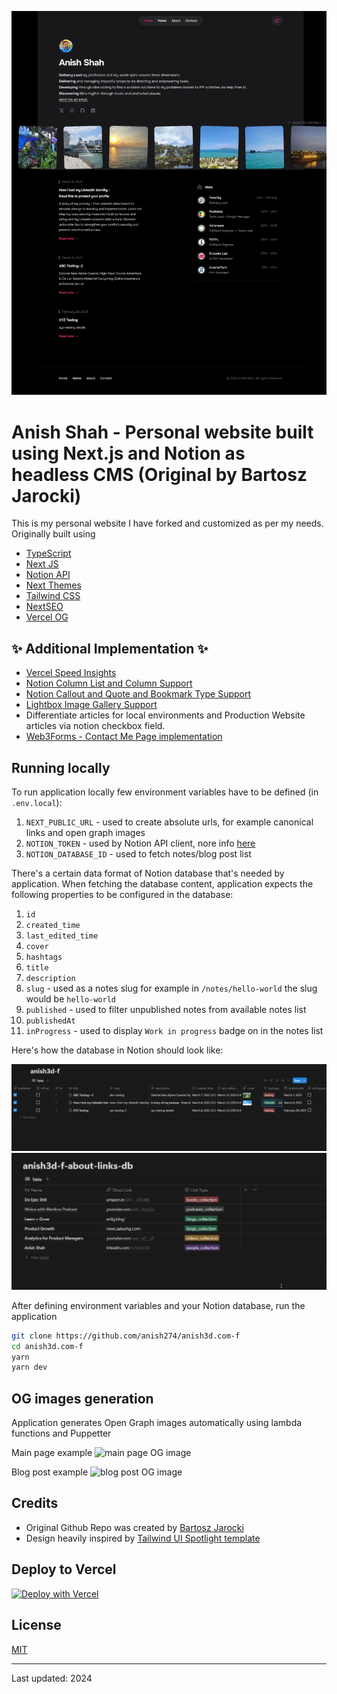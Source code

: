 ![screenshot](screenshots/screenshot.png)

# Anish Shah - Personal website built using Next.js and Notion as headless CMS (Original by Bartosz Jarocki)

This is my personal website I have forked and customized as per my needs. Originally built using

- [TypeScript](https://www.typescriptlang.org/)
- [Next JS](https://nextjs.org/)
- [Notion API](https://developers.notion.com/)
- [Next Themes](https://github.com/pacocoursey/next-themes)
- [Tailwind CSS](https://tailwindcss.com)
- [NextSEO](https://github.com/garmeeh/next-seo)
- [Vercel OG](https://vercel.com/docs/concepts/functions/edge-functions/og-image-generation)

## ✨ Additional Implementation ✨ 

- [Vercel Speed Insights](https://vercel.com/docs/speed-insights/package)
- [Notion Column List and Column Support](https://developers.notion.com/changelog/column-list-and-column-support)
- [Notion Callout and Quote and Bookmark Type Support](https://developers.notion.com/changelog/callouts-and-quote-blocks-are-now-supported)
- [Lightbox Image Gallery Support](https://yet-another-react-lightbox.com/)
- Differentiate articles for local environments and Production Website articles via notion checkbox field.
- [Web3Forms - Contact Me Page implementation](https://web3forms.com/)


## Running locally

To run application locally few environment variables have to be defined (in `.env.local`):

1. `NEXT_PUBLIC_URL` - used to create absolute urls, for example canonical links and open graph images
2. `NOTION_TOKEN` - used by Notion API client, nore info [here](https://developers.notion.com/docs/authorization)
3. `NOTION_DATABASE_ID` - used to fetch notes/blog post list

There's a certain data format of Notion database that's needed by application. When fetching the database content, application expects the following properties to be configured in the database:

1. `id`
2. `created_time`
3. `last_edited_time`
4. `cover`
5. `hashtags`
6. `title`
7. `description`
8. `slug` - used as a notes slug for example in `/notes/hello-world` the slug would be `hello-world`
9. `published` - used to filter unpublished notes from available notes list
10. `publishedAt`
11. `inProgress` - used to display `Work in progress` badge on in the notes list

Here's how the database in Notion should look like:

![notion](screenshots/notion.png)
![notion2](screenshots/notion2.png)

After defining environment variables and your Notion database, run the application

```bash
git clone https://github.com/anish274/anish3d.com-f
cd anish3d.com-f
yarn
yarn dev
```

## OG images generation

Application generates Open Graph images automatically using lambda functions and Puppetter

Main page example
![main page OG image](https://anish3d.com/api/og?title=Bartosz%20Jarocki&description=A%20passionate%20software%20engineer%20with%20an%20eye%20for%20details%20based%20in%20Wroc%C5%82aw,%20Poland.)

Blog post example
![blog post OG image](https://anish3d.com/api/og?title=Monito,%20two%20weeks%20after%20launch&description=No%20audience,%20just%20Product%20Hunt%20and%20Hacker%20News%20launch.%20How%20did%20it%20go?)

## Credits
- Original Github Repo was created by [Bartosz Jarocki](https://github.com/BartoszJarocki/jarocki.me)
- Design heavily inspired by [Tailwind UI Spotlight template](https://tailwindui.com/templates/spotlight)

## Deploy to Vercel

[![Deploy with Vercel](https://vercel.com/button)](https://vercel.com/new/clone?repository-url=https%3A%2F%2Fgithub.com%2FBartoszJarocki%2Fweb-jarocki-me)

## License

[MIT](https://choosealicense.com/licenses/mit/)

---
Last updated: 2024
